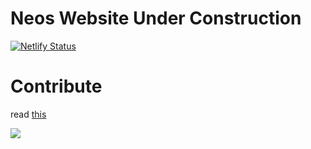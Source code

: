 # Neos Website Under Construction 

[![Netlify Status](https://api.netlify.com/api/v1/badges/c7b97d14-5263-4742-a732-8fca555638cd/deploy-status)](https://app.netlify.com/sites/neos-20/deploys)

# Contribute

read [this](https://github.com/neos-20/neos-20.github.io/blob/main/CONTRIBUTING.md)



<a href="https://github.com/neos-20/neos-20.github.io/graphs/contributors">
  <img src="https://contrib.rocks/image?repo=neos-20/neos-20.github.io" />
</a>


